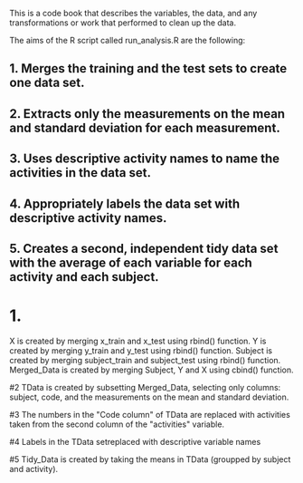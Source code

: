 This is a code book that describes the variables, the data, and any transformations or work 
that performed to clean up the data.

The aims of the R script called run_analysis.R are the following:
## 1. Merges the training and the test sets to create one data set.
## 2. Extracts only the measurements on the mean and standard deviation for each measurement.
## 3. Uses descriptive activity names to name the activities in the data set.
## 4. Appropriately labels the data set with descriptive activity names.
## 5. Creates a second, independent tidy data set with the average of each variable for each activity and each subject.

# 1. 
X is created by merging x_train and x_test using rbind() function.
Y  is created by merging y_train and y_test using rbind() function.
Subject  is created by merging subject_train and subject_test using rbind() function.
Merged_Data is created by merging Subject, Y and X using cbind() function.

#2
TData is created by subsetting Merged_Data, selecting only columns: 
subject, code, and the measurements on the mean and standard deviation.

#3
The numbers in the "Code column" of TData are replaced with activities taken from the second column of the  "activities" variable.

#4
Labels in the TData setreplaced with descriptive variable names

#5
Tidy_Data is created by taking the means in TData (groupped by subject and activity).
